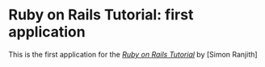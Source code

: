 # Ruby on Rails Tutorial: first application

This is the first application for the
[*Ruby on Rails Tutorial*](http://railstutorial.org/)
by [Simon Ranjith]
